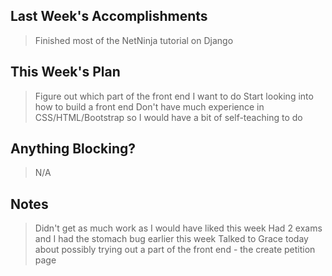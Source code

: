 ## Last Week's Accomplishments

> Finished most of the NetNinja tutorial on Django

## This Week's Plan

> Figure out which part of the front end I want to do
> Start looking into how to build a front end
> Don't have much experience in CSS/HTML/Bootstrap so I would have a bit of self-teaching to do

## Anything Blocking?

> N/A

## Notes

> Didn't get as much work as I would have liked this week
> Had 2 exams and I had the stomach bug earlier this week
> Talked to Grace today about possibly trying out a part of the front end - the create petition page
